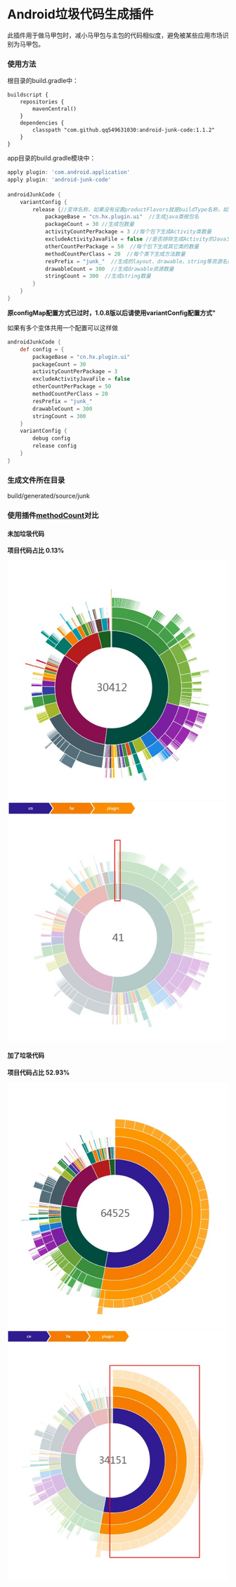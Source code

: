 #  Android垃圾代码生成插件

此插件用于做马甲包时，减小马甲包与主包的代码相似度，避免被某些应用市场识别为马甲包。

### 使用方法

根目录的build.gradle中：
```
buildscript {
    repositories {
        mavenCentral()
    }
    dependencies {
        classpath "com.github.qq549631030:android-junk-code:1.1.2"
    }
}
```


app目录的build.gradle模块中：
```groovy
apply plugin: 'com.android.application'
apply plugin: 'android-junk-code'

androidJunkCode {
    variantConfig {
        release {//变体名称，如果没有设置productFlavors就是buildType名称，如果有设置productFlavors就是flavor+buildType，例如（freeRelease、proRelease）
            packageBase = "cn.hx.plugin.ui"  //生成java类根包名
            packageCount = 30 //生成包数量
            activityCountPerPackage = 3 //每个包下生成Activity类数量
            excludeActivityJavaFile = false //是否排除生成Activity的Java文件,默认false(layout和写入AndroidManifest.xml还会执行)，主要用于处理类似神策全埋点编译过慢问题
            otherCountPerPackage = 50  //每个包下生成其它类的数量
            methodCountPerClass = 20  //每个类下生成方法数量
            resPrefix = "junk_"  //生成的layout、drawable、string等资源名前缀
            drawableCount = 300  //生成drawable资源数量
            stringCount = 300  //生成string数量
        }
    }
}
```

**原configMap配置方式已过时，1.0.8版以后请使用variantConfig配置方式"**

如果有多个变体共用一个配置可以这样做
```groovy
androidJunkCode {
    def config = {
        packageBase = "cn.hx.plugin.ui"
        packageCount = 30
        activityCountPerPackage = 3
        excludeActivityJavaFile = false
        otherCountPerPackage = 50
        methodCountPerClass = 20
        resPrefix = "junk_"
        drawableCount = 300
        stringCount = 300
    }
    variantConfig {
        debug config
        release config
    }
}
```

### 生成文件所在目录
build/generated/source/junk

### 使用插件[methodCount](https://github.com/KeepSafe/dexcount-gradle-plugin)对比

#### 未加垃圾代码

**项目代码占比 0.13%**

![方法总数](images/before_total.jpg)![项目方法数](images/before_project.jpg)


#### 加了垃圾代码

**项目代码占比 52.93%**

![方法总数](images/after_total.jpg)![项目方法数](images/after_project.jpg)